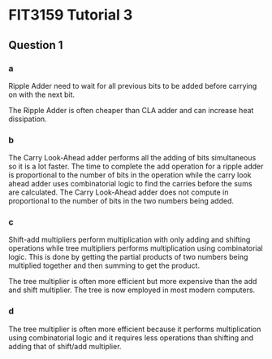 # FIT3159 Tutorial 3

## Question 1 
### a

Ripple Adder need to wait for all previous bits to be added before carrying on with the next bit. 

The Ripple Adder is often cheaper than CLA adder and can increase heat dissipation.

### b
The Carry Look-Ahead adder performs all the adding of bits simultaneous so it is a lot faster. The time to complete the add operation for a ripple adder is proportional to the number of bits in the operation while the carry look ahead adder uses combinatorial logic to find the carries before the sums are calculated. The Carry Look-Ahead adder does not compute in proportional to the number of bits in the two numbers being added.

### c
Shift-add multipliers perform multiplication with only adding and shifting operations while tree multipliers performs multiplication using combinatorial logic. This is done by getting the partial products of two numbers being multiplied together and then summing to get the product. 

The tree multiplier is often more efficient but more expensive than the add and shift multiplier. The tree is now employed in most modern computers.

### d
The tree multiplier is often more efficient because it performs multiplication using combinatorial logic and it requires less operations than shifting and adding that of shift/add multiplier. 

